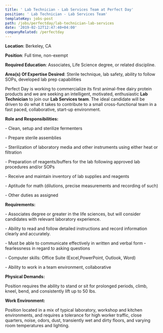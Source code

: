 ```yaml
---
title: ' Lab Technician - Lab Services Team at Perfect Day'
position: ' Lab Technician - Lab Services Team'
templateKey: jobs-post
path: /jobs/perfectday/lab-technician-lab-services
date: '2019-02-12T12:47:40+04:00'
companyRelated: /perfectday
---
```

**Location**: Berkeley, CA

**Position**: Full time, non-exempt

**Required Education**: Associates, Life Science degree, or related discipline.

**Area(s) Of Expertise Desired**: Sterile technique, lab safety, ability to follow SOPs, developed lab prep capabilities



Perfect Day is working to commercialize its first animal-free dairy protein products and we are seeking an intelligent, motivated, enthusiastic **Lab Technician** to join our **Lab Services team**. The ideal candidate will be driven to do what it takes to contribute to a small cross-functional team in a fast paced, collaborative, start-up environment.

**Role and Responsibilities:**

\- Clean, setup and sterilize fermenters

\- Prepare sterile assemblies

\- Sterilization of laboratory media and other instruments using either heat or filtration

\- Preparation of reagents/buffers for the lab following approved lab procedures and/or SOPs

\- Receive and maintain inventory of lab supplies and reagents

\- Aptitude for math (dilutions, precise measurements and recording of such)

\- Other duties as assigned



**Requirements:**

\- Associates degree or greater in the life sciences, but will consider candidates with relevant laboratory experience.

\- Ability to read and follow detailed instructions and record information clearly and accurately.

\- Must be able to communicate effectively in written and verbal form - fearlessness in regard to asking questions

\- Computer skills: Office Suite (Excel,PowerPoint, Outlook, Word)

\- Ability to work in a team environment, collaborative



**Physical Demands:**

Position requires the ability to stand or sit for prolonged periods, climb, kneel, bend, and consistently lift up to 50 lbs.

 

**Work Environment:**

Position located in a mix of typical laboratory, workshop and kitchen environments, and requires a tolerance for high worker traffic, close quarters, noise, odors, dust, transiently wet and dirty floors, and varying room temperatures and lighting.

